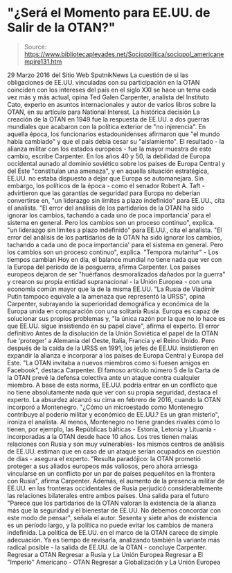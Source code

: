 # "¿Será el Momento para EE.UU. de Salir de la OTAN?"

> Source: https://www.bibliotecapleyades.net/Sociopolitica/sociopol_americanempire131.htm

29 Marzo 2016 del Sitio Web SputnikNews
La cuestión de si las obligaciones de EE.UU. vinculadas con su participación en la OTAN coinciden con los intereses del país en el siglo XXI se hace un tema cada vez más y más actual, opina Ted Galen Carpenter, analista del Instituto Cato, experto en asuntos internacionales y autor de varios libros sobre la OTAN, en su artículo para National Interest.
La histórica decisión
La creación de la OTAN en 1949 fue la respuesta de EE.UU. a dos guerras mundiales que acabaron con la política exterior de "no injerencia".
En aquella época, los funcionarios estadounidenses afirmaron que "el mundo había cambiado" y que el país debía cesar su "aislamiento". El resultado - la alianza militar con los estados europeos - fue la mayor muestra de este cambio, escribe Carpenter.
En los años 40 y 50, la debilidad de Europa occidental aunado al dominio soviético sobre los países de Europa Central y del Este "constituían una amenaza", y en aquella situación estratégica, EE.UU. no estaba dispuesto a dejar que Europa se automanejara.
Sin embargo, los políticos de la época - como el senador Robert A. Taft - advirtieron que las garantías de seguridad para Europa no deberían convertirse en,
"un liderazgo sin límites a plazo indefinido" para EE.UU., cita el analista. "El error del análisis de los partidarios de la OTAN ha sido ignorar los cambios, tachando a cada uno de poca importancia' para el sistema en general. Pero los cambios son un proceso continuo", explica.
"un liderazgo sin límites a plazo indefinido" para EE.UU., cita el analista.
"El error del análisis de los partidarios de la OTAN ha sido ignorar los cambios, tachando a cada uno de poca importancia' para el sistema en general.
Pero los cambios son un proceso continuo", explica.
"Tempora mutantur" - Los tiempos cambian
Hoy en día, el balance mundial no tiene nada que ver con la Europa del período de la posguerra, afirma Carpenter.
Los países europeos dejaron de ser "huérfanos desmoralizados dañados por la guerra" y crearon su propia entidad supranacional - la Unión Europea - con una economía común mayor que la de la misma EE.UU.
"La Rusia de Vladímir Putin tampoco equivale a la amenaza que representó la URSS", opina Carpenter, subrayando la superioridad demográfica y económica de la Europa unida en comparación con una solitaria Rusia.
Europa es capaz de solucionar sus propios problemas y,
"la única razón por la que no lo hace es que EE.UU. sigue insistiendo en su papel clave", afirma el experto.
El error definitivo
Antes de la disolución de la Unión Soviética el papel de la OTAN fue 'proteger' a Alemania del Oeste, Italia, Francia y el Reino Unido.
Pero después de la caída de la URSS en 1991, los jefes de EE.UU. insistieron en expandir la alianza e incorporar a los países de Europa Central y Europa del Este.
"La OTAN invitaba a nuevos miembros como si fuesen amigos en Facebook", destaca Carpenter.
El famoso artículo número 5 de la Carta de la OTAN prevé la defensa colectiva ante un ataque contra cualquier miembro. A base de esta norma, EE.UU. podría entrar en un conflicto que no tiene absolutamente nada que ver con su propia seguridad, destaca el experto.
La absurdez alcanzó su cima en febrero de 2016, cuando la OTAN incorporó a Montenegro.
"¿Cómo un microestado como Montenegro contribuye al poderío militar y económico de EE.UU.? Es un gran misterio", ironiza el analista.
Al menos, Montenegro no tiene grandes rivales como lo tienen, por ejemplo, las Repúblicas bálticas - Estonia, Letonia y Lituania - incorporadas a la OTAN desde hace 10 años.
Los tres tienen malas relaciones con Rusia y son muy vulnerables- los mismos centros de análisis de EE.UU. estiman que en caso de un ataque serían ocupados en cuestión de días - asegura el experto.
"Resulta paradójico: la OTAN prometió proteger a sus aliados europeos más valiosos, pero ahora arriesga vincularse en un conflicto por un par de países pequeñitos en la frontera con Rusia", afirma Carpenter.
Además, el aumento de la presencia militar de EE.UU. en las fronteras occidentales de Rusia perjudicó considerablemente las relaciones bilaterales entre ambos países.
Una salida para el futuro
"Parece que los partidarios de la OTAN valoran la existencia de la alianza más que la seguridad y el bienestar de EE.UU. No debemos concordar con este modo de pensar", señala el autor.
Sesenta y siete años de existencia es un período largo, y la política no puede evitar los cambios de manera indefinida.
La política de EE.UU. en el marco de la OTAN carece de simple adecuación. Ya es tiempo de revisarla, analizando también la variante más radical posible - la salida de EE.UU. de la OTAN - concluye Carpenter.
Regresar a OTAN
Regresar a Rusia y La Unión Europea
Regresar a El "Imperio" Americano - OTAN
Regresar a Globalización y La Unión Europea
